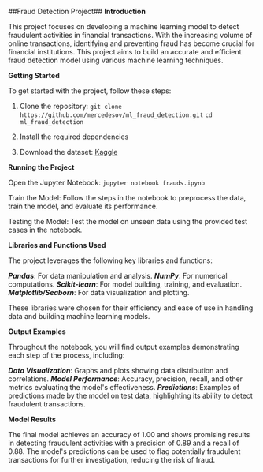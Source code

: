 ##Fraud Detection Project##
**Introduction**

This project focuses on developing a machine learning model to detect fraudulent activities in financial transactions. With the increasing volume of online transactions, identifying and preventing fraud has become crucial for financial institutions. This project aims to build an accurate and efficient fraud detection model using various machine learning techniques.

**Getting Started**

To get started with the project, follow these steps:

1. Clone the repository:
`git clone https://github.com/mercedesov/ml_fraud_detection.git`
`cd ml_fraud_detection`

2. Install the required dependencies

3. Download the dataset:
[Kaggle](https://www.kaggle.com/datasets/ealaxi/paysim1?resource=download)

**Running the Project**

Open the Jupyter Notebook:
`jupyter notebook frauds.ipynb`

Train the Model:
Follow the steps in the notebook to preprocess the data, train the model, and evaluate its performance.

Testing the Model:
Test the model on unseen data using the provided test cases in the notebook.

**Libraries and Functions Used**

The project leverages the following key libraries and functions:

***Pandas***: For data manipulation and analysis.
***NumPy***: For numerical computations.
***Scikit-learn***: For model building, training, and evaluation.
***Matplotlib/Seaborn***: For data visualization and plotting.

These libraries were chosen for their efficiency and ease of use in handling data and building machine learning models.

**Output Examples**

Throughout the notebook, you will find output examples demonstrating each step of the process, including:

***Data Visualization***: Graphs and plots showing data distribution and correlations.
***Model Performance***: Accuracy, precision, recall, and other metrics evaluating the model's effectiveness.
***Predictions***: Examples of predictions made by the model on test data, highlighting its ability to detect fraudulent transactions.

**Model Results**

The final model achieves an accuracy of 1.00 and shows promising results in detecting fraudulent activities with a precision of 0.89 and a recall of 0.88. The model's predictions can be used to flag potentially fraudulent transactions for further investigation, reducing the risk of fraud.
